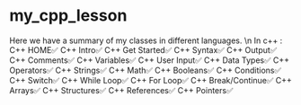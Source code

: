 # my_cpp_lesson
Here we have a summary of my classes in different languages.
\n
In c++ :
C++ HOME✅
C++ Intro✅
C++ Get Started✅
C++ Syntax✅
C++ Output✅
C++ Comments✅
C++ Variables✅
C++ User Input✅
C++ Data Types✅
C++ Operators✅
C++ Strings✅
C++ Math✅
C++ Booleans✅
C++ Conditions✅
C++ Switch✅
C++ While Loop✅
C++ For Loop✅
C++ Break/Continue✅
C++ Arrays✅
C++ Structures✅
C++ References✅
C++ Pointers✅ 